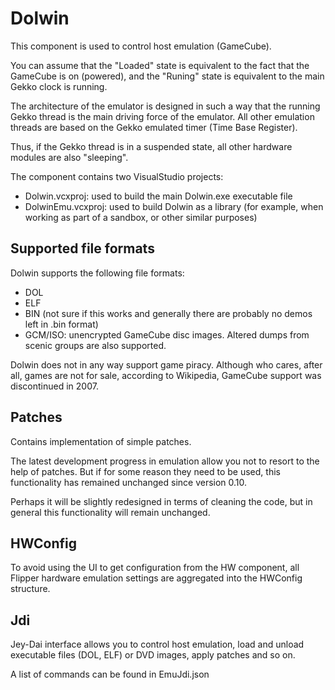 # Dolwin

This component is used to control host emulation (GameCube).

You can assume that the "Loaded" state is equivalent to the fact that the GameCube is on (powered), 
and the "Runing" state is equivalent to the main Gekko clock is running.

The architecture of the emulator is designed in such a way that the running Gekko thread is the main driving force of the emulator.
All other emulation threads are based on the Gekko emulated timer (Time Base Register).

Thus, if the Gekko thread is in a suspended state, all other hardware modules are also "sleeping".

The component contains two VisualStudio projects:
- Dolwin.vcxproj: used to build the main Dolwin.exe executable file
- DolwinEmu.vcxproj: used to build Dolwin as a library (for example, when working as part of a sandbox, or other similar purposes)

## Supported file formats

Dolwin supports the following file formats:
- DOL
- ELF
- BIN (not sure if this works and generally there are probably no demos left in .bin format)
- GCM/ISO: unencrypted GameCube disc images. Altered dumps from scenic groups are also supported.

Dolwin does not in any way support game piracy. Although who cares, after all, games are not for sale, according to Wikipedia, GameCube support was discontinued in 2007.

## Patches

Contains implementation of simple patches.

The latest development progress in emulation allow you not to resort to the help of patches.
But if for some reason they need to be used, this functionality has remained unchanged since version 0.10.

Perhaps it will be slightly redesigned in terms of cleaning the code, but in general this functionality will remain unchanged.

## HWConfig

To avoid using the UI to get configuration from the HW component, all Flipper hardware emulation settings are aggregated
into the HWConfig structure.

## Jdi

Jey-Dai interface allows you to control host emulation, load and unload executable files (DOL, ELF) or DVD images, apply patches and so on.

A list of commands can be found in EmuJdi.json
